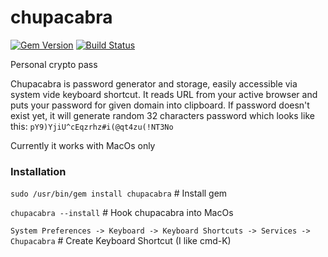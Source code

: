 chupacabra
==========

[![Gem Version](https://badge.fury.io/rb/chupacabra.png)](http://badge.fury.io/rb/chupacabra)
[![Build Status](https://travis-ci.org/dawid-sklodowski/chupacabra.png)](https://travis-ci.org/dawid-sklodowski/chupacabra)

Personal crypto pass 

Chupacabra is password generator and storage, easily accessible via system vide keyboard shortcut.  It reads URL from your active browser and puts your password for given domain into clipboard. If password doesn't exist yet, it will generate random 32 characters password which looks like this: ```pY9)YjiU^cEqzrhz#i(@qt4zu(!NT3No```

Currently it works with MacOs only


### Installation
```sudo /usr/bin/gem install chupacabra``` # Install gem

```chupacabra --install``` # Hook chupacabra into MacOs

```System Preferences -> Keyboard -> Keyboard Shortcuts -> Services -> Chupacabra``` # Create Keyboard Shortcut (I like cmd-K)